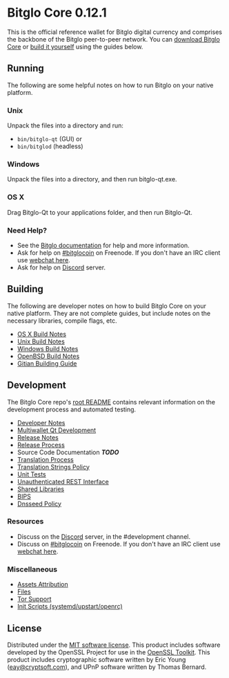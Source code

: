 Bitglo Core 0.12.1
=====================

This is the official reference wallet for Bitglo digital currency and comprises the backbone of the Bitglo peer-to-peer network. You can [download Bitglo Core](https://www.bitglo.network) or [build it yourself](#building) using the guides below.

Running
---------------------
The following are some helpful notes on how to run Bitglo on your native platform.

### Unix

Unpack the files into a directory and run:

- `bin/bitglo-qt` (GUI) or
- `bin/bitglod` (headless)

### Windows

Unpack the files into a directory, and then run bitglo-qt.exe.

### OS X

Drag Bitglo-Qt to your applications folder, and then run Bitglo-Qt.

### Need Help?

* See the [Bitglo documentation](https://bitglocoin.atlassian.net/wiki/display/DOC)
for help and more information.
* Ask for help on [#bitglocoin](http://webchat.freenode.net?channels=bitglo) on Freenode. If you don't have an IRC client use [webchat here](http://webchat.freenode.net?channels=bitglo).
* Ask for help on [Discord](http://discord.bitglo.network) server.

Building
---------------------
The following are developer notes on how to build Bitglo Core on your native platform. They are not complete guides, but include notes on the necessary libraries, compile flags, etc.

- [OS X Build Notes](build-osx.md)
- [Unix Build Notes](build-unix.md)
- [Windows Build Notes](build-windows.md)
- [OpenBSD Build Notes](build-openbsd.md)
- [Gitian Building Guide](gitian-building.md)

Development
---------------------
The Bitglo Core repo's [root README](/README.md) contains relevant information on the development process and automated testing.

- [Developer Notes](developer-notes.md)
- [Multiwallet Qt Development](multiwallet-qt.md)
- [Release Notes](release-notes.md)
- [Release Process](release-process.md)
- Source Code Documentation ***TODO***
- [Translation Process](translation_process.md)
- [Translation Strings Policy](translation_strings_policy.md)
- [Unit Tests](unit-tests.md)
- [Unauthenticated REST Interface](REST-interface.md)
- [Shared Libraries](shared-libraries.md)
- [BIPS](bips.md)
- [Dnsseed Policy](dnsseed-policy.md)

### Resources
* Discuss on the [Discord](http://discord.bitglo.network) server, in the #development channel.
* Discuss on [#bitglocoin](http://webchat.freenode.net/?channels=bitglo) on Freenode. If you don't have an IRC client use [webchat here](http://webchat.freenode.net/?channels=bitglo).

### Miscellaneous
- [Assets Attribution](assets-attribution.md)
- [Files](files.md)
- [Tor Support](tor.md)
- [Init Scripts (systemd/upstart/openrc)](init.md)

License
---------------------
Distributed under the [MIT software license](http://www.opensource.org/licenses/mit-license.php).
This product includes software developed by the OpenSSL Project for use in the [OpenSSL Toolkit](https://www.openssl.org/). This product includes
cryptographic software written by Eric Young ([eay@cryptsoft.com](mailto:eay@cryptsoft.com)), and UPnP software written by Thomas Bernard.

